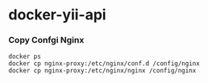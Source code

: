 # docker-yii-api


### Copy Confgi Nginx
```
docker ps
docker cp nginx-proxy:/etc/nginx/conf.d /config/nginx
docker cp nginx-proxy:/etc/nginx/nginx /config/nginx
```